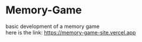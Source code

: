 # Memory-Game
basic development of a memory game <br>
here is the link: https://memory-game-site.vercel.app
